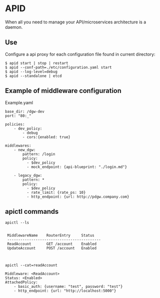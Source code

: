 # APID
When all you need to manage your API/microservices architecture is a daemon.

## Use
Configure a api proxy for each configuration file found in current directory:
```
$ apid start | stop | restart
$ apid --conf-path=./etc/configuration.yaml start
$ apid --log-level=debug
$ apid --standalone | etcd

```

## Example of middleware configuration

Example.yaml
```
base_dir: /dgw-dev
port: "80:_"    

policies:
	- dev_policy:
		- debug
		- cors:{enabled: true}

middlewares:
	- new_dgw:
	    pattern: /login
	    policy:
		  - $dev_policy
		  - mock_endpoint: {api-blueprint: "./login.md"}

	- legacy_dgw:
	    pattern: *
	    policy:
		  - $dev_policy
		  - rate_limit: {rate_ps: 10}
		  - http_endpoint: {url: http://pdgw.company.com}
```

## apictl commands

```
apictl --ls


 MiddlewareName    RouterEntry     Status
 -------------------------------------------
 ReadAccount       GET /account    Enabled
 UpdateAccount     POST /account   Enabled



apictl --cat=readAccount

Middleware: <ReadAccount>
Status: <Enabled>
AttachedPolicy:
    - basic_auth: {username: "test", password: "test"}
    - http_endpoint: {url: "http://localhost:5000"}




```
